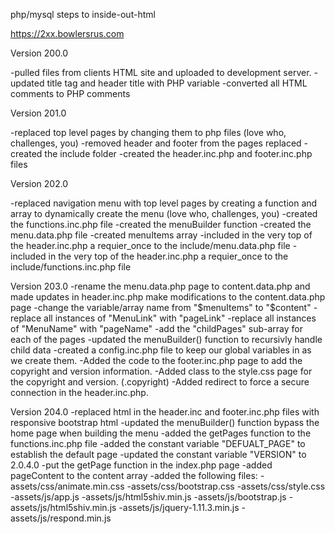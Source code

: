 
php/mysql steps to inside-out-html

https://2xx.bowlersrus.com


Version 200.0

-pulled files from clients HTML site and uploaded to development server.
-updated title tag and header title with PHP variable
-converted all HTML comments to PHP comments

Version 201.0

-replaced top level pages by changing them to php files (love who, challenges, you)
-removed header and footer from the pages replaced
-created the include folder
-created the header.inc.php and footer.inc.php files


Version 202.0

-replaced navigation menu with top level pages by creating a function and array to dynamically create the menu (love who, challenges, you)
-created the functions.inc.php file
-created the menuBuilder function
-created the menu.data.php file
-created menuItems array
-included in the very top of the header.inc.php a requier_once to the include/menu.data.php file
-included in the very top of the header.inc.php a requier_once to the include/functions.inc.php file

Version 203.0
-rename the menu.data.php page to content.data.php and made updates in header.inc.php
make modifications to the content.data.php page
-change the variable/array name from "$menuItems" to "$content"
-replace all instances of "MenuLink" with "pageLink"
-replace all instances of "MenuName" with "pageName"
-add the "childPages" sub-array for each of the pages
-updated the menuBuilder() function to recursivly handle child data
-created a config.inc.php file to keep our global variables in as we create them.
-Added the code to the footer.inc.php page to add the copyright and version information.
-Added class to the style.css page for the copyright and version. (.copyright)
-Added redirect to force a secure connection in the header.inc.php.

Version 204.0
-replaced html in the header.inc and footer.inc.php files with responsive bootstrap html
-updated the menuBuilder() function bypass the home page when building the menu
-added the getPages function to the functions.inc.php file
-added the constant variable "DEFUALT_PAGE" to establish the default page
-updated the constant variable "VERSION" to 2.0.4.0
-put the getPage function in the index.php page
-added pageContent to the content array
-added the following files:
     -assets/css/animate.min.css
     -assets/css/bootstrap.css
     -assets/css/style.css
     -assets/js/app.js
     -assets/js/html5shiv.min.js
     -assets/js/bootstrap.js
     -assets/js/html5shiv.min.js
     -assets/js/jquery-1.11.3.min.js
     -assets/js/respond.min.js
